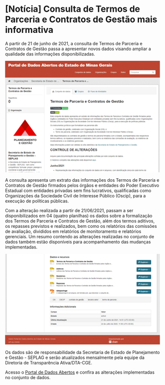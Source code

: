 # [Notícia] Consulta de Termos de Parceria e Contratos de Gestão mais informativa

A partir de 21 de junho de 2021, a consulta de Termos de Parceria e Contratos de Gestão passa a apresentar novos dados visando ampliar a qualidade das informações disponibilizadas.  

![](static/imagem-termos-parceria.png)

A consulta apresenta um extrato das informações dos Termos de Parceria e Contratos de Gestão firmados pelos órgãos e entidades do Poder Executivo Estadual com entidades privadas sem fins lucrativos, qualificadas como Organizações da Sociedade Civil de Interesse Público (Oscip), para a execução de políticas públicas.

Com a alteração realizada a partir de 21/06/2021, passam a ser disponibilizados em 04 (quatro planilhas) os dados sobre a formalização dos Termos de Parceria e Contratos de Gestão, além dos termos aditivos, os repasses previstos e realizados, bem como os relatórios das comissões de avaliação, divididos em relatórios de monitoramento e relatórios gerenciais. Um resumo contendo as alterações realizadas no conjunto de dados também estão disponíveis para acompanhamento das mudanças implementadas.

![](static/dados-termos-parceria.png)

Os dados são de responsabilidade da Secretaria de Estado de Planejamento e Gestão - SEPLAG e serão atualizados mensalmente pela equipe da Diretoria de Transparência Ativa/DTA-CGE.

Acesso o [Portal de Dados Abertos](https://dados.mg.gov.br/dataset/termos-parceria-contratos-gestao) e confira as alterações implementadas no conjunto de dados.
